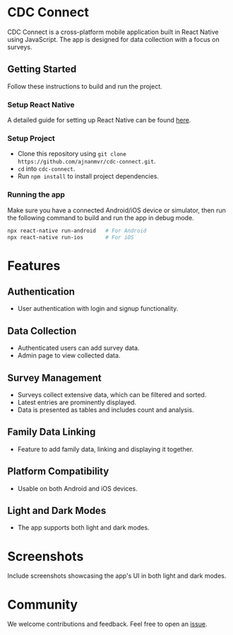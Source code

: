# CDC Connect

CDC Connect is a cross-platform mobile application built in React Native using JavaScript. The app is designed for data collection with a focus on surveys.

## Getting Started

Follow these instructions to build and run the project.

### Setup React Native

A detailed guide for setting up React Native can be found [here](https://reactnative.dev/docs/getting-started).

### Setup Project

- Clone this repository using `git clone https://github.com/ajnanmvr/cdc-connect.git`.
- `cd` into `cdc-connect`.
- Run `npm install` to install project dependencies.

### Running the app

Make sure you have a connected Android/iOS device or simulator, then run the following command to build and run the app in debug mode.

```bash
npx react-native run-android   # For Android
npx react-native run-ios       # For iOS
```

# Features

## Authentication

- User authentication with login and signup functionality.

## Data Collection

- Authenticated users can add survey data.
- Admin page to view collected data.

## Survey Management

- Surveys collect extensive data, which can be filtered and sorted.
- Latest entries are prominently displayed.
- Data is presented as tables and includes count and analysis.

## Family Data Linking

- Feature to add family data, linking and displaying it together.

## Platform Compatibility

- Usable on both Android and iOS devices.

## Light and Dark Modes

- The app supports both light and dark modes.

# Screenshots

Include screenshots showcasing the app's UI in both light and dark modes.

# Community

We welcome contributions and feedback. Feel free to open an [issue](https://github.com/ajnanmvr/cdc-connect/issues).
